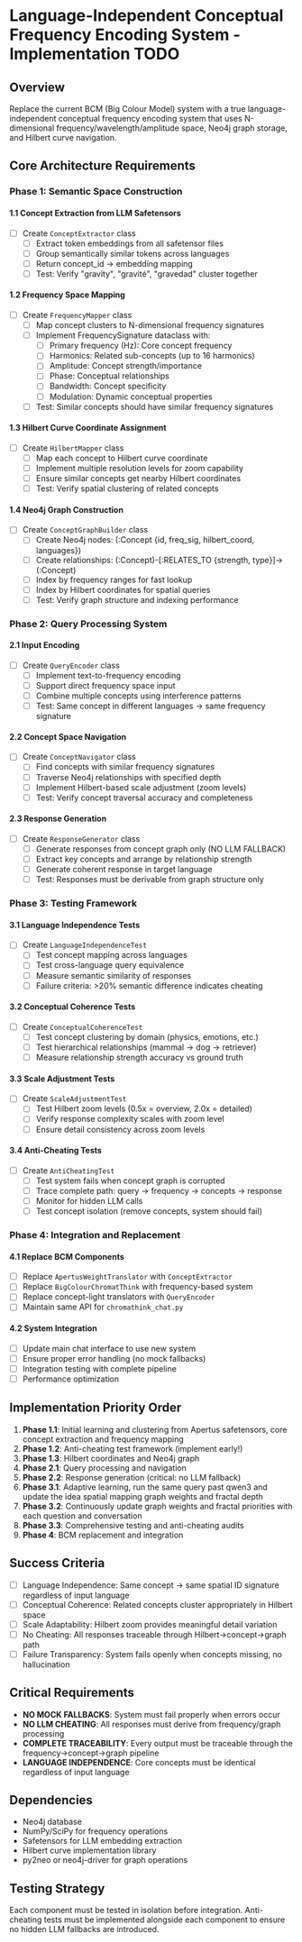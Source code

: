 # Language-Independent Conceptual Frequency Encoding System - Implementation TODO

## Overview
Replace the current BCM (Big Colour Model) system with a true language-independent conceptual frequency encoding system that uses N-dimensional frequency/wavelength/amplitude space, Neo4j graph storage, and Hilbert curve navigation.

## Core Architecture Requirements

### Phase 1: Semantic Space Construction

#### 1.1 Concept Extraction from LLM Safetensors
- [ ] Create `ConceptExtractor` class
  - [ ] Extract token embeddings from all safetensor files
  - [ ] Group semantically similar tokens across languages
  - [ ] Return concept_id -> embedding mapping
  - [ ] Test: Verify "gravity", "gravité", "gravedad" cluster together

#### 1.2 Frequency Space Mapping
- [ ] Create `FrequencyMapper` class
  - [ ] Map concept clusters to N-dimensional frequency signatures
  - [ ] Implement FrequencySignature dataclass with:
    - [ ] Primary frequency (Hz): Core concept frequency
    - [ ] Harmonics: Related sub-concepts (up to 16 harmonics)
    - [ ] Amplitude: Concept strength/importance
    - [ ] Phase: Conceptual relationships
    - [ ] Bandwidth: Concept specificity
    - [ ] Modulation: Dynamic conceptual properties
  - [ ] Test: Similar concepts should have similar frequency signatures

#### 1.3 Hilbert Curve Coordinate Assignment
- [ ] Create `HilbertMapper` class
  - [ ] Map each concept to Hilbert curve coordinate
  - [ ] Implement multiple resolution levels for zoom capability
  - [ ] Ensure similar concepts get nearby Hilbert coordinates
  - [ ] Test: Verify spatial clustering of related concepts

#### 1.4 Neo4j Graph Construction
- [ ] Create `ConceptGraphBuilder` class
  - [ ] Create Neo4j nodes: (:Concept {id, freq_sig, hilbert_coord, languages})
  - [ ] Create relationships: (:Concept)-[:RELATES_TO {strength, type}]->(:Concept)
  - [ ] Index by frequency ranges for fast lookup
  - [ ] Index by Hilbert coordinates for spatial queries
  - [ ] Test: Verify graph structure and indexing performance

### Phase 2: Query Processing System

#### 2.1 Input Encoding
- [ ] Create `QueryEncoder` class
  - [ ] Implement text-to-frequency encoding
  - [ ] Support direct frequency space input
  - [ ] Combine multiple concepts using interference patterns
  - [ ] Test: Same concept in different languages -> same frequency signature

#### 2.2 Concept Space Navigation
- [ ] Create `ConceptNavigator` class
  - [ ] Find concepts with similar frequency signatures
  - [ ] Traverse Neo4j relationships with specified depth
  - [ ] Implement Hilbert-based scale adjustment (zoom levels)
  - [ ] Test: Verify concept traversal accuracy and completeness

#### 2.3 Response Generation
- [ ] Create `ResponseGenerator` class
  - [ ] Generate responses from concept graph only (NO LLM FALLBACK)
  - [ ] Extract key concepts and arrange by relationship strength
  - [ ] Generate coherent response in target language
  - [ ] Test: Responses must be derivable from graph structure only

### Phase 3: Testing Framework

#### 3.1 Language Independence Tests
- [ ] Create `LanguageIndependenceTest`
  - [ ] Test concept mapping across languages
  - [ ] Test cross-language query equivalence
  - [ ] Measure semantic similarity of responses
  - [ ] Failure criteria: >20% semantic difference indicates cheating

#### 3.2 Conceptual Coherence Tests
- [ ] Create `ConceptualCoherenceTest`
  - [ ] Test concept clustering by domain (physics, emotions, etc.)
  - [ ] Test hierarchical relationships (mammal → dog → retriever)
  - [ ] Measure relationship strength accuracy vs ground truth

#### 3.3 Scale Adjustment Tests
- [ ] Create `ScaleAdjustmentTest`
  - [ ] Test Hilbert zoom levels (0.5x = overview, 2.0x = detailed)
  - [ ] Verify response complexity scales with zoom level
  - [ ] Ensure detail consistency across zoom levels

#### 3.4 Anti-Cheating Tests
- [ ] Create `AntiCheatingTest`
  - [ ] Test system fails when concept graph is corrupted
  - [ ] Trace complete path: query → frequency → concepts → response
  - [ ] Monitor for hidden LLM calls
  - [ ] Test concept isolation (remove concepts, system should fail)

### Phase 4: Integration and Replacement

#### 4.1 Replace BCM Components
- [ ] Replace `ApertusWeightTranslator` with `ConceptExtractor`
- [ ] Replace `BigColourChromatThink` with frequency-based system
- [ ] Replace concept-light translators with `QueryEncoder`
- [ ] Maintain same API for `chromathink_chat.py`

#### 4.2 System Integration
- [ ] Update main chat interface to use new system
- [ ] Ensure proper error handling (no mock fallbacks)
- [ ] Integration testing with complete pipeline
- [ ] Performance optimization

## Implementation Priority Order

1. **Phase 1.1**: Initial learning and clustering from Apertus safetensors, core concept extraction and frequency mapping
2. **Phase 1.2**: Anti-cheating test framework (implement early!)
3. **Phase 1.3**: Hilbert coordinates and Neo4j graph
4. **Phase 2.1**: Query processing and navigation
5. **Phase 2.2**: Response generation (critical: no LLM fallback)
6. **Phase 3.1**: Adaptive learning, run the same query past qwen3 and update the idea spatial mapping graph weights and fractal depth
7. **Phase 3.2**: Continuously update graph weights and fractal priorities with each question and conversation
7. **Phase 3.3**: Comprehensive testing and anti-cheating audits
7. **Phase 4**: BCM replacement and integration

## Success Criteria

- [ ] Language Independence: Same concept → same spatial ID signature regardless of input language
- [ ] Conceptual Coherence: Related concepts cluster appropriately in Hilbert space
- [ ] Scale Adaptability: Hilbert zoom provides meaningful detail variation
- [ ] No Cheating: All responses traceable through Hilbert→concept→graph path
- [ ] Failure Transparency: System fails openly when concepts missing, no hallucination

## Critical Requirements

- **NO MOCK FALLBACKS**: System must fail properly when errors occur
- **NO LLM CHEATING**: All responses must derive from frequency/graph processing
- **COMPLETE TRACEABILITY**: Every output must be traceable through the frequency→concept→graph pipeline
- **LANGUAGE INDEPENDENCE**: Core concepts must be identical regardless of input language

## Dependencies

- Neo4j database
- NumPy/SciPy for frequency operations
- Safetensors for LLM embedding extraction
- Hilbert curve implementation library
- py2neo or neo4j-driver for graph operations

## Testing Strategy

Each component must be tested in isolation before integration. Anti-cheating tests must be implemented alongside each component to ensure no hidden LLM fallbacks are introduced.
